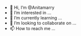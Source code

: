 - 👋 Hi, I’m @Anitamarry
- 👀 I’m interested in ...
- 🌱 I’m currently learning ...
- 💞️ I’m looking to collaborate on ...
- 📫 How to reach me ...

<!---
Anitamarry/Anitamarry is a ✨ special ✨ repository because its `README.md` (this file) appears on your GitHub profile.
You can click the Preview link to take a look at your changes.
--->

